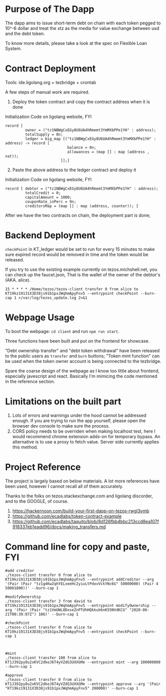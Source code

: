 # Purpose of The Dapp

The dapp aims to issue short-term debt on chain with each token pegged to 10^-6 dollar and treat the xtz as the media for value exchange between usd and the debt token.

To know more details, please take a look at the spec on Flexible Loan System.

# Contract Deployment 

Tools: ide.ligolang.org + tezbridge + crontab

A few steps of manual work are required.
1. Deploy the token contract and copy the contract address when it is done

Initialization Code on ligolang website, FYI
```
record [
         owner = ("tz1NBWgCxEGy8U6UA4hRmemt3YmMXbPPe1YH" : address);
         totalSupply = 0n;
         ledger = big_map [("tz1NBWgCxEGy8U6UA4hRmemt3YmMXbPPe1YH" : address) -> record [
                            balance = 0n;
                            allowances = (map [] : map (address , nat));
                         ]];]
```
2. Paste the above address to the ledger contract and deploy it

Initialization Code on ligolang website, FYI
```
record [ debtor = ("tz1NBWgCxEGy8U6UA4hRmemt3YmMXbPPe1YH" : address); 
         totalCredit = 0; 
         capitalAmount = 1000; 
         couponRate_inPerc = 9n; 
         creditorsMap = (map [] : map (address, counter)); ]
```

After we have the two contracts on chain, the deployment part is done;

# Backend Deployment

`checkPoint` in KT_ledger would be set to run for every 15 minutes to make sure expired record would be removed in time and the token would be released.

If you try to use the existing example currently on tezos.michshell.net, you can check up the faucet.json, That is the wallet of the owner of the debtor's (AKA. alice).

```
15 * * * * /Home/tezos/tezos-client transfer 0 from alice to KT19kz19131X3D38js91b1pxJWqhmApyFnv5 --entrypoint checkPoint --burn-cap 1 >/var/log/tezos_update.log 2>&1
```
# Webpage Usage

To boot the webpage: `cd client` and run `npm run start`. 

Three functions have been built and put on the frontend for showcase.

"Debt ownership transfer" and "debt token withdrawal" have been released to the public users as `transfer` and `burn` buttons;  "Token mint function" can be used when the token owner account is being connected to the tezbridge.

Spare the coarse design of the webpage as I know too little about frontend, especially javescript and react.  Basically I'm mimicing the code mentioned in the reference section.

# Limitations on the built part

1. Lots of errors and warnings under the hood cannot be addressed enough. If you are trying to run the app yourself, please open the browser dev console to make sure the process.
2. CORS policy needs to be overriden when making localhost test, here I would recommend chrome extension adds-on for temporary bypass. An alternative is to use a proxy to fetch value.  Server side currently applies this method.


# Project Reference
The project is largely based on below materials.  A lot more references have been used, however I cannot recall all of them accurately.

Thanks to the folks on tezos.stackexchange.com and ligolang discorder, and to the GOOGLE, of course.

1. https://hackernoon.com/build-your-first-dapp-on-tezos-rwgl3ymb
2. https://github.com/ecadlabs/token-contract-example
3. https://github.com/ecadlabs/taquito/blob/8d126fbb4bbc213ccd8ea107f918337eb1eadd96/docs/making_transfers.md


# Command line for copy and paste, FYI

```
#add creditor
./tezos-client transfer 0 from alice to KT19kz19131X3D38js91b1pxJWqhmApyFnv5 --entrypoint addCreditor --arg '(Pair (Pair "tz1g4Kw2qhYELxeeHc2yiuLtPdovVckYNc6G" 50000000) (Pair 4 50001800))' --burn-cap 1

#modifyOwnership
./tezos-client transfer 3 from david to KT19kz19131X3D38js91b1pxJWqhmApyFnv5 --entrypoint modifyOwnership --arg '(Pair (Pair "tz1VmUWL8DxseZnPTdhHQkkuk6nK55NVdKCG" "2020-06-21T00:39:07Z") 106)' --burn-cap 1

#checkPoint
./tezos-client transfer 0 from alice to KT19kz19131X3D38js91b1pxJWqhmApyFnv5 --entrypoint checkPoint --burn-cap 1



#mint
./tezos-client transfer 100 from alice to KT1J392py8u2xKVC2dkeJ6T4yVZdG3UXXGMe --entrypoint mint --arg 100000000 --burn-cap 1

#approve
./tezos-client transfer 0 from alice to KT1J392py8u2xKVC2dkeJ6T4yVZdG3UXXGMe --entrypoint approve --arg '(Pair "KT19kz19131X3D38js91b1pxJWqhmApyFnv5" 200000)' --burn-cap 1

```
